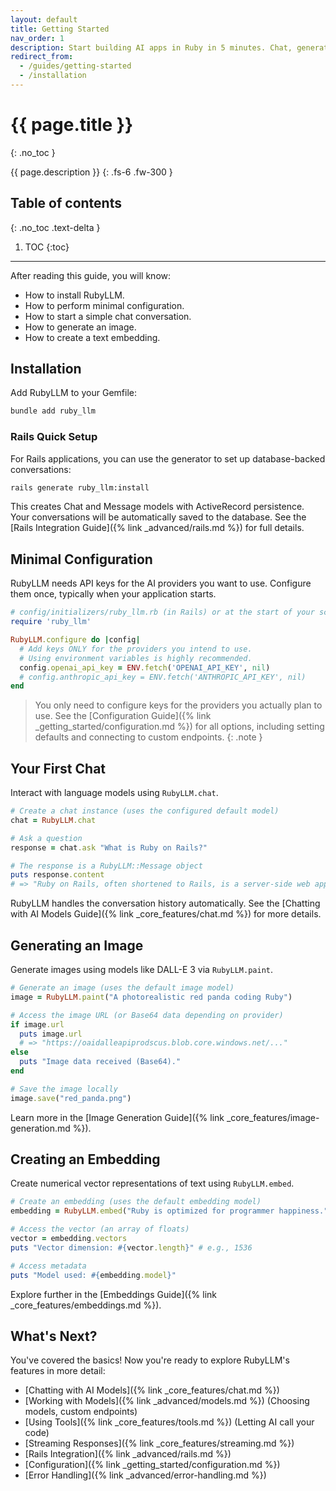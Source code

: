 ```yaml
---
layout: default
title: Getting Started
nav_order: 1
description: Start building AI apps in Ruby in 5 minutes. Chat, generate images, create embeddings - all with one gem.
redirect_from:
  - /guides/getting-started
  - /installation
---
```


# {{ page.title }}
{: .no_toc }

{{ page.description }}
{: .fs-6 .fw-300 }

## Table of contents
{: .no_toc .text-delta }

1. TOC
{:toc}

---

After reading this guide, you will know:

*   How to install RubyLLM.
*   How to perform minimal configuration.
*   How to start a simple chat conversation.
*   How to generate an image.
*   How to create a text embedding.

## Installation

Add RubyLLM to your Gemfile:

```ruby
bundle add ruby_llm
```

### Rails Quick Setup

For Rails applications, you can use the generator to set up database-backed conversations:

```bash
rails generate ruby_llm:install
```

This creates Chat and Message models with ActiveRecord persistence. Your conversations will be automatically saved to the database. See the [Rails Integration Guide]({% link _advanced/rails.md %}) for full details.

## Minimal Configuration

RubyLLM needs API keys for the AI providers you want to use. Configure them once, typically when your application starts.

```ruby
# config/initializers/ruby_llm.rb (in Rails) or at the start of your script
require 'ruby_llm'

RubyLLM.configure do |config|
  # Add keys ONLY for the providers you intend to use.
  # Using environment variables is highly recommended.
  config.openai_api_key = ENV.fetch('OPENAI_API_KEY', nil)
  # config.anthropic_api_key = ENV.fetch('ANTHROPIC_API_KEY', nil)
end
```

> You only need to configure keys for the providers you actually plan to use. See the [Configuration Guide]({% link _getting_started/configuration.md %}) for all options, including setting defaults and connecting to custom endpoints.
{: .note }

## Your First Chat

Interact with language models using `RubyLLM.chat`.

```ruby
# Create a chat instance (uses the configured default model)
chat = RubyLLM.chat

# Ask a question
response = chat.ask "What is Ruby on Rails?"

# The response is a RubyLLM::Message object
puts response.content
# => "Ruby on Rails, often shortened to Rails, is a server-side web application..."
```

RubyLLM handles the conversation history automatically. See the [Chatting with AI Models Guide]({% link _core_features/chat.md %}) for more details.

## Generating an Image

Generate images using models like DALL-E 3 via `RubyLLM.paint`.

```ruby
# Generate an image (uses the default image model)
image = RubyLLM.paint("A photorealistic red panda coding Ruby")

# Access the image URL (or Base64 data depending on provider)
if image.url
  puts image.url
  # => "https://oaidalleapiprodscus.blob.core.windows.net/..."
else
  puts "Image data received (Base64)."
end

# Save the image locally
image.save("red_panda.png")
```

Learn more in the [Image Generation Guide]({% link _core_features/image-generation.md %}).

## Creating an Embedding

Create numerical vector representations of text using `RubyLLM.embed`.

```ruby
# Create an embedding (uses the default embedding model)
embedding = RubyLLM.embed("Ruby is optimized for programmer happiness.")

# Access the vector (an array of floats)
vector = embedding.vectors
puts "Vector dimension: #{vector.length}" # e.g., 1536

# Access metadata
puts "Model used: #{embedding.model}"
```

Explore further in the [Embeddings Guide]({% link _core_features/embeddings.md %}).

## What's Next?

You've covered the basics! Now you're ready to explore RubyLLM's features in more detail:

*   [Chatting with AI Models]({% link _core_features/chat.md %})
*   [Working with Models]({% link _advanced/models.md %}) (Choosing models, custom endpoints)
*   [Using Tools]({% link _core_features/tools.md %}) (Letting AI call your code)
*   [Streaming Responses]({% link _core_features/streaming.md %})
*   [Rails Integration]({% link _advanced/rails.md %})
*   [Configuration]({% link _getting_started/configuration.md %})
*   [Error Handling]({% link _advanced/error-handling.md %})
